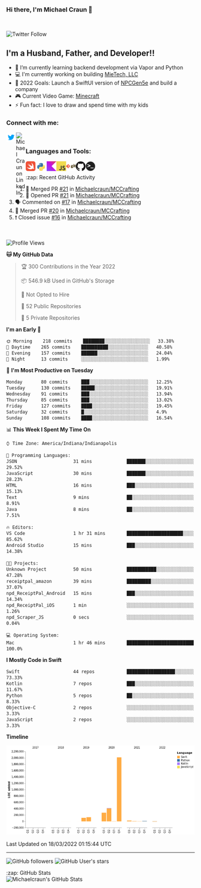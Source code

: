 ### Hi there, I'm Michael Craun 👋 

<br />

![Twitter Follow](https://img.shields.io/twitter/follow/opkurix?style=social)

## I'm a Husband, Father, and Developer!!

- 🌱 I’m currently learning backend development via Vapor and Python
- 💻 I'm currently working on building [MieTech, LLC](https://github.com/mietechnologies)
- 🥅 2022 Goals: Launch a SwiftUI version of [NPCGen5e](https://apps.apple.com/us/app/npcgen5e/id1268363893) and build a company
- 🎮 Current Video Game: [Minecraft](https://minecraft.net)
- ⚡ Fun fact: I love to draw and spend time with my kids

### Connect with me:

[<img align="left" alt="Michael Craun on Twitter" width="26px" src="https://raw.githubusercontent.com/github/explore/80688e429a7d4ef2fca1e82350fe8e3517d3494d/topics/twitter/twitter.png" />][twitter]
[<img align="left" alt="Michael Craun on LinkedIn" width="26px" src="https://cdn.jsdelivr.net/npm/simple-icons@v3/icons/linkedin.svg" />][linkedin]

<br />

### Languages and Tools:

[<img align="left" alt="Swift" width="26px" src="https://raw.githubusercontent.com/github/explore/80688e429a7d4ef2fca1e82350fe8e3517d3494d/topics/swift/swift.png" />][swift]
[<img align="left" alt="Python" width="30px" src="https://raw.githubusercontent.com/github/explore/80688e429a7d4ef2fca1e82350fe8e3517d3494d/topics/python/python.png" />][python]
[<img align="left" alt="Kotlin" width="26px" src="https://raw.githubusercontent.com/github/explore/80688e429a7d4ef2fca1e82350fe8e3517d3494d/topics/kotlin/kotlin.png" />][kotlin]
[<img align="left" alt="JavaScript" width="26px" src="https://raw.githubusercontent.com/github/explore/80688e429a7d4ef2fca1e82350fe8e3517d3494d/topics/javascript/javascript.png" />][javascript]
[<img align="left" alt="Git" width="26px" src="https://raw.githubusercontent.com/github/explore/80688e429a7d4ef2fca1e82350fe8e3517d3494d/topics/git/git.png" />]([])
[<img align="left" alt="GitHub" width="26px" src="https://raw.githubusercontent.com/github/explore/78df643247d429f6cc873026c0622819ad797942/topics/github/github.png" />][github]
[<img align="left" alt="Terminal" width="26px" src="https://raw.githubusercontent.com/github/explore/80688e429a7d4ef2fca1e82350fe8e3517d3494d/topics/terminal/terminal.png" />][terminal]

<br />
<br />

<summary>:zap: Recent GitHub Activity</summary>
  
<!--START_SECTION:activity-->
1. 🎉 Merged PR [#21](https://github.com/Michaelcraun/MCCrafting/pull/21) in [Michaelcraun/MCCrafting](https://github.com/Michaelcraun/MCCrafting)
2. 💪 Opened PR [#21](https://github.com/Michaelcraun/MCCrafting/pull/21) in [Michaelcraun/MCCrafting](https://github.com/Michaelcraun/MCCrafting)
3. 🗣 Commented on [#17](https://github.com/Michaelcraun/MCCrafting/issues/17) in [Michaelcraun/MCCrafting](https://github.com/Michaelcraun/MCCrafting)
4. 🎉 Merged PR [#20](https://github.com/Michaelcraun/MCCrafting/pull/20) in [Michaelcraun/MCCrafting](https://github.com/Michaelcraun/MCCrafting)
5. ❗️ Closed issue [#16](https://github.com/Michaelcraun/MCCrafting/issues/16) in [Michaelcraun/MCCrafting](https://github.com/Michaelcraun/MCCrafting)
<!--END_SECTION:activity-->
  
<br />
  
<!--START_SECTION:waka-->
![Profile Views](http://img.shields.io/badge/Profile%20Views-0-blue)

**🐱 My GitHub Data** 

> 🏆 300 Contributions in the Year 2022
 > 
> 📦 546.9 kB Used in GitHub's Storage 
 > 
> 🚫 Not Opted to Hire
 > 
> 📜 52 Public Repositories 
 > 
> 🔑 5 Private Repositories  
 > 
**I'm an Early 🐤** 

```text
🌞 Morning    218 commits    ████████░░░░░░░░░░░░░░░░░   33.38% 
🌆 Daytime    265 commits    ██████████░░░░░░░░░░░░░░░   40.58% 
🌃 Evening    157 commits    ██████░░░░░░░░░░░░░░░░░░░   24.04% 
🌙 Night      13 commits     ░░░░░░░░░░░░░░░░░░░░░░░░░   1.99%

```
📅 **I'm Most Productive on Tuesday** 

```text
Monday       80 commits     ███░░░░░░░░░░░░░░░░░░░░░░   12.25% 
Tuesday      130 commits    █████░░░░░░░░░░░░░░░░░░░░   19.91% 
Wednesday    91 commits     ███░░░░░░░░░░░░░░░░░░░░░░   13.94% 
Thursday     85 commits     ███░░░░░░░░░░░░░░░░░░░░░░   13.02% 
Friday       127 commits    ████░░░░░░░░░░░░░░░░░░░░░   19.45% 
Saturday     32 commits     █░░░░░░░░░░░░░░░░░░░░░░░░   4.9% 
Sunday       108 commits    ████░░░░░░░░░░░░░░░░░░░░░   16.54%

```


📊 **This Week I Spent My Time On** 

```text
⌚︎ Time Zone: America/Indiana/Indianapolis

💬 Programming Languages: 
JSON                     31 mins             ███████░░░░░░░░░░░░░░░░░░   29.52% 
JavaScript               30 mins             ███████░░░░░░░░░░░░░░░░░░   28.23% 
HTML                     16 mins             ███░░░░░░░░░░░░░░░░░░░░░░   15.13% 
Text                     9 mins              ██░░░░░░░░░░░░░░░░░░░░░░░   8.91% 
Java                     8 mins              ██░░░░░░░░░░░░░░░░░░░░░░░   7.51%

🔥 Editors: 
VS Code                  1 hr 31 mins        █████████████████████░░░░   85.62% 
Android Studio           15 mins             ███░░░░░░░░░░░░░░░░░░░░░░   14.38%

🐱‍💻 Projects: 
Unknown Project          50 mins             ███████████░░░░░░░░░░░░░░   47.28% 
receiptpal_amazon        39 mins             █████████░░░░░░░░░░░░░░░░   37.07% 
npd_ReceiptPal_Android   15 mins             ███░░░░░░░░░░░░░░░░░░░░░░   14.34% 
npd_ReceiptPal_iOS       1 min               ░░░░░░░░░░░░░░░░░░░░░░░░░   1.26% 
npd_Scraper_JS           0 secs              ░░░░░░░░░░░░░░░░░░░░░░░░░   0.04%

💻 Operating System: 
Mac                      1 hr 46 mins        █████████████████████████   100.0%

```

**I Mostly Code in Swift** 

```text
Swift                    44 repos            ██████████████████░░░░░░░   73.33% 
Kotlin                   7 repos             ███░░░░░░░░░░░░░░░░░░░░░░   11.67% 
Python                   5 repos             ██░░░░░░░░░░░░░░░░░░░░░░░   8.33% 
Objective-C              2 repos             ░░░░░░░░░░░░░░░░░░░░░░░░░   3.33% 
JavaScript               2 repos             ░░░░░░░░░░░░░░░░░░░░░░░░░   3.33%

```


**Timeline**

![Chart not found](https://raw.githubusercontent.com/Michaelcraun/Michaelcraun/main/charts/bar_graph.png) 


 Last Updated on 18/03/2022 01:15:44 UTC
<!--END_SECTION:waka-->

---
  
![GitHub followers](https://img.shields.io/github/followers/Michaelcraun?style=social)
![GitHub User's stars](https://img.shields.io/github/stars/Michaelcraun?style=social)
  
<summary>:zap: GitHub Stats</summary>

<img align="left" alt="Michaelcraun's GitHub Stats" src="https://github-readme-stats-8frbydxfs-michaelcraun.vercel.app/api?username=Michaelcraun" />

[twitter]: https://twitter.com/opkurix
[linkedin]: https://linkedin.com/in/michael-craun
[swift]: https://developer.apple.com/swift/
[python]: https://www.python.org
[kotlin]: https://kotlinlang.org
[javascript]: https://www.javascript.com
[github]: https://github.com/
[terminal]: https://en.wikipedia.org/wiki/Terminal_(macOS)

